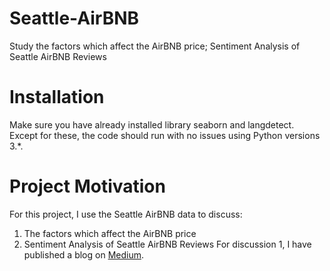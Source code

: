 # Seattle-AirBNB
Study the factors which affect the AirBNB price; Sentiment Analysis of Seattle AirBNB Reviews 

# Installation
Make sure you have already installed library seaborn and langdetect. Except for these, the code should run with no issues using Python versions 3.*.

# Project Motivation
For this project, I use the Seattle AirBNB data to discuss:
1. The factors which affect the AirBNB price
2. Sentiment Analysis of Seattle AirBNB Reviews
For discussion 1, I have published a blog on <a href="https://medium.com/@harrygky/what-factors-may-affect-airbnbs-price-4bc4bedf5563">Medium</a>.
